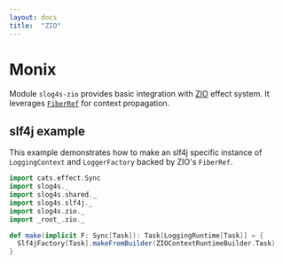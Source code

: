 ```yaml
---
layout: docs
title:  "ZIO"
---
```


# Monix
 
Module `slog4s-zio` provides basic integration with [ZIO](https://zio.dev/) effect system. It 
leverages [`FiberRef`](https://zio.dev/docs/datatypes/datatypes_fiberref) for context propagation.

## slf4j example

This example demonstrates how to make an slf4j specific instance of `LoggingContext` and `LoggerFactory` 
backed by ZIO's `FiberRef`. 

```scala mdoc
import cats.effect.Sync
import slog4s._
import slog4s.shared._
import slog4s.slf4j._
import slog4s.zio._
import _root_.zio._

def make(implicit F: Sync[Task]): Task[LoggingRuntime[Task]] = {
  Slf4jFactory[Task].makeFromBuilder(ZIOContextRuntimeBuilder.Task)
}
```
